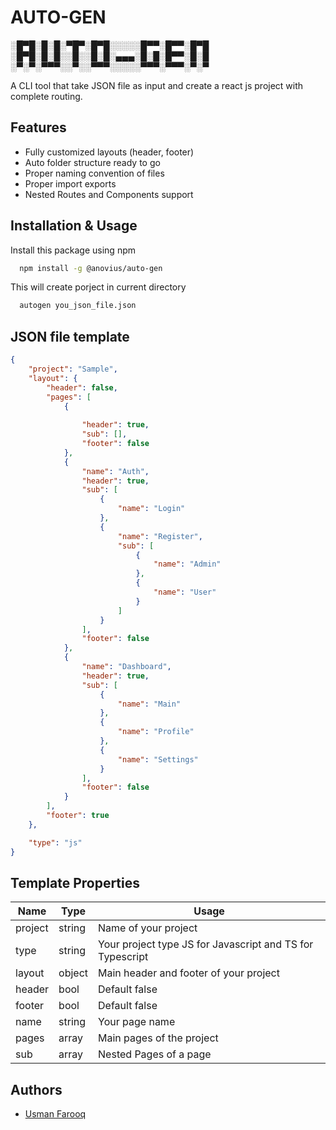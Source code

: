 
# AUTO-GEN

░█▀█░█░█░▀█▀░█▀█░░░░░█▀▀░█▀▀░█▀█
░█▀█░█░█░░█░░█░█░▄▄▄░█░█░█▀▀░█░█
░▀░▀░▀▀▀░░▀░░▀▀▀░░░░░▀▀▀░▀▀▀░▀░▀

A CLI tool that take JSON file as input and create a react js project with complete routing.




## Features

- Fully customized layouts (header, footer)
- Auto folder structure ready to go
- Proper naming convention of files
- Proper import exports
- Nested Routes and Components support


## Installation & Usage

Install this package using npm

```bash
  npm install -g @anovius/auto-gen
```

This will create porject in current directory

```bash
  autogen you_json_file.json
```

## JSON file template

```json
{
    "project": "Sample",
    "layout": {
        "header": false,
        "pages": [
            {
                
                "header": true,
                "sub": [],
                "footer": false
            },
            {
                "name": "Auth",
                "header": true,
                "sub": [
                    {
                        "name": "Login"
                    },
                    {
                        "name": "Register",
                        "sub": [
                            {
                                "name": "Admin"
                            },
                            {
                                "name": "User"
                            }
                        ]
                    }
                ],
                "footer": false
            },
            {
                "name": "Dashboard",
                "header": true,
                "sub": [
                    {
                        "name": "Main"
                    },
                    {
                        "name": "Profile"
                    },
                    {
                        "name": "Settings"
                    }
                ],
                "footer": false
            }
        ],
        "footer": true
    },

    "type": "js"
}
```

## Template Properties

| Name              | Type                | Usage                |
| ----------------- | --------------------| -------------------- |
|project|string|Name of your project
|type|string|Your project type JS for Javascript and TS for Typescript|
|layout|object|Main header and footer of your project
|header|bool|Default false
|footer|bool|Default false
|name|string|Your page name|
|pages|array|Main pages of the project|
|sub|array|Nested Pages of a page|


## Authors

- [Usman Farooq](http://usmandev.com/)

